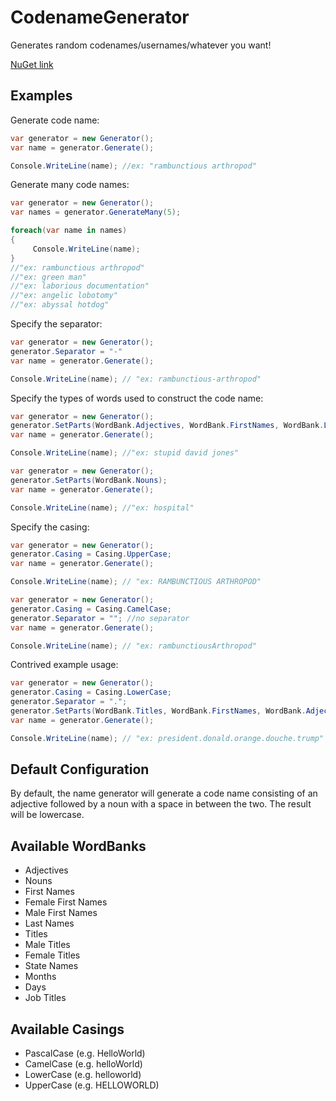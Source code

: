 # CodenameGenerator
Generates random codenames/usernames/whatever you want!

[NuGet link](https://www.nuget.org/packages/CodenameGenerator/1.0.0)

## Examples
Generate code name:
```C#
var generator = new Generator();
var name = generator.Generate();

Console.WriteLine(name); //ex: "rambunctious arthropod"
```
Generate many code names:
```C#
var generator = new Generator();
var names = generator.GenerateMany(5);

foreach(var name in names)
{
     Console.WriteLine(name);	
}
//"ex: rambunctious arthropod"
//"ex: green man"
//"ex: laborious documentation"
//"ex: angelic lobotomy"
//"ex: abyssal hotdog"
```
Specify the separator:
```C#
var generator = new Generator();
generator.Separator = "-"
var name = generator.Generate();

Console.WriteLine(name); // "ex: rambunctious-arthropod"
```
Specify the types of words used to construct the code name:
```C#
var generator = new Generator();
generator.SetParts(WordBank.Adjectives, WordBank.FirstNames, WordBank.LastNames);
var name = generator.Generate();

Console.WriteLine(name); //"ex: stupid david jones"
```
```C#
var generator = new Generator();
generator.SetParts(WordBank.Nouns);
var name = generator.Generate();

Console.WriteLine(name); //"ex: hospital"
```
Specify the casing:
```C#
var generator = new Generator();
generator.Casing = Casing.UpperCase;
var name = generator.Generate();

Console.WriteLine(name); // "ex: RAMBUNCTIOUS ARTHROPOD"
```
```C#
var generator = new Generator();
generator.Casing = Casing.CamelCase;
generator.Separator = ""; //no separator
var name = generator.Generate();

Console.WriteLine(name); // "ex: rambunctiousArthropod"
```
Contrived example usage:
```C#
var generator = new Generator();
generator.Casing = Casing.LowerCase;
generator.Separator = ".";
generator.SetParts(WordBank.Titles, WordBank.FirstNames, WordBank.Adjectives, WordBank.Nouns, WordBank.LastNames);
var name = generator.Generate();

Console.WriteLine(name); // "ex: president.donald.orange.douche.trump"
```

## Default Configuration
By default, the name generator will generate a code name consisting of an adjective followed by a noun with a space in between the two. The result will be lowercase.

## Available WordBanks
+ Adjectives
+ Nouns
+ First Names 
 + Female First Names
 + Male First Names
+ Last Names
+ Titles
 + Male Titles
 + Female Titles
+ State Names
+ Months
+ Days
+ Job Titles

## Available Casings
+ PascalCase (e.g. HelloWorld)
+ CamelCase (e.g. helloWorld)
+ LowerCase (e.g. helloworld)
+ UpperCase (e.g. HELLOWORLD)